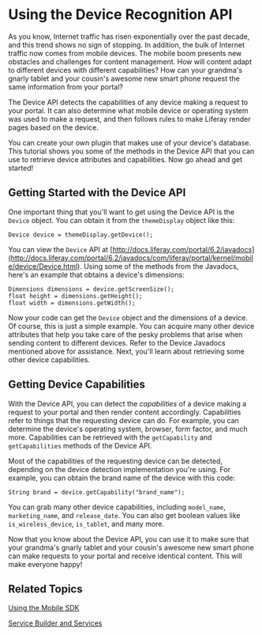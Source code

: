 # Using the Device Recognition API [](id=using-the-device-recognition-api)

As you know, Internet traffic has risen exponentially over the past decade, and
this trend shows no sign of stopping. In addition, the bulk of Internet traffic 
now comes from mobile devices. The mobile boom presents new obstacles and 
challenges for content management. How will content adapt to different devices 
with different capabilities? How can your grandma's gnarly tablet and your 
cousin's awesome new smart phone request the same information from your portal?

The Device API detects the capabilities of any device making a request to your
portal. It can also determine what mobile device or operating system was used to
make a request, and then follows rules to make Liferay render pages based on the
device.

<!-- According to Mike Han, Liferay is planned to have a new contract with a
Device Database within three months. Update the material in this tutorial when
this is available. -Cody 5-26-16 -->

You can create your own plugin that makes use of your device's database. 
This tutorial shows you some of the methods in the Device API that you 
can use to retrieve device attributes and capabilities. Now go ahead and get 
started! 

## Getting Started with the Device API [](id=getting-started-with-the-device-api)

One important thing that you'll want to get using the Device API is the 
`Device` object. You can obtain it from the `themeDisplay` object like this: 

    Device device = themeDisplay.getDevice();

You can view the `Device` API at [http://docs.liferay.com/portal/6.2/javadocs](http://docs.liferay.com/portal/6.2/javadocs/com/liferay/portal/kernel/mobile/device/Device.html).
Using some of the methods from the Javadocs, here's an example that obtains a
device's dimensions:

    Dimensions dimensions = device.getScreenSize();
    float height = dimensions.getHeight();
    float width = dimensions.getWidth();

Now your code can get the `Device` object and the dimensions of a device.
Of course, this is just a simple example. You can acquire many other device
attributes that help you take care of the pesky problems that arise when sending
content to different devices. Refer to the Device Javadocs mentioned above for 
assistance. Next, you'll learn about retrieving some other device capabilities.

## Getting Device Capabilities [](id=getting-device-capabilities)

With the Device API, you can detect the *capabilities* of a device making a
request to your portal and then render content accordingly. Capabilities refer
to things that the requesting device can do. For example, you can determine the
device's operating system, browser, form factor, and much more. Capabilities
can be retrieved with the `getCapability` and `getCapabilities` methods of the
Device API. 

Most of the capabilities of the requesting device can be detected, depending on
the device detection implementation you're using. For example, you can obtain
the brand name of the device with this code:

    String brand = device.getCapability("brand_name");

You can grab many other device capabilities, including `model_name`,
`marketing_name`, and `release_date`. You can also get boolean values like
`is_wireless_device`, `is_tablet`, and many more. 

Now that you know about the Device API, you can use it to make sure that your 
grandma's gnarly tablet and your cousin's awesome new smart phone can make 
requests to your portal and receive identical content. This will make everyone 
happy! 

## Related Topics [](id=related-topics)

[Using the Mobile SDK](/develop/tutorials/-/knowledge_base/6-2/mobile)

[Service Builder and Services](/develop/tutorials/-/knowledge_base/6-2/service-builder)
